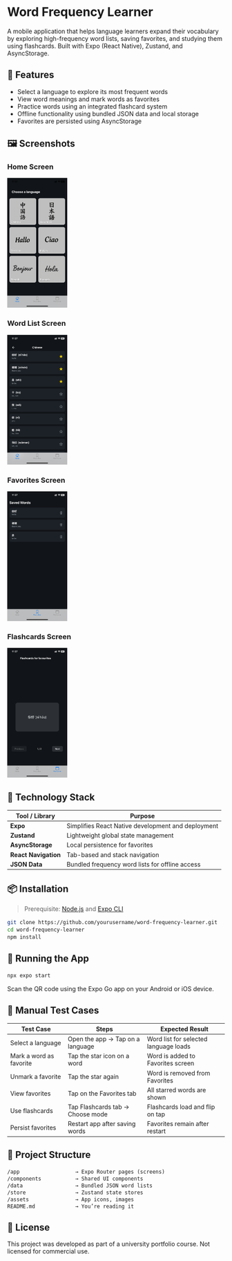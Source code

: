# Word Frequency Learner

A mobile application that helps language learners expand their vocabulary by exploring high-frequency word lists, saving favorites, and studying them using flashcards. Built with Expo (React Native), Zustand, and AsyncStorage.

## 📱 Features

- Select a language to explore its most frequent words
- View word meanings and mark words as favorites
- Practice words using an integrated flashcard system
- Offline functionality using bundled JSON data and local storage
- Favorites are persisted using AsyncStorage

## 🖼️ Screenshots

### Home Screen
<img src="./assets/screenshots/home.png" alt="Home Screen" height="300" />

### Word List Screen
<img src="./assets/screenshots/wordlist.png" alt="Word List Screen" height="300"/>

### Favorites Screen
<img src="./assets/screenshots/favourites.png" alt="Favorites Screen" height="300"/>

### Flashcards Screen
<img src="./assets/screenshots/flashcards.png" alt="Flashcards Screen" height="300"/>


## 🧠 Technology Stack

| Tool / Library | Purpose |
|----------------|---------|
| **Expo** | Simplifies React Native development and deployment |
| **Zustand** | Lightweight global state management |
| **AsyncStorage** | Local persistence for favorites |
| **React Navigation** | Tab-based and stack navigation |
| **JSON Data** | Bundled frequency word lists for offline access |

## 📦 Installation

> Prerequisite: [Node.js](https://nodejs.org/) and [Expo CLI](https://docs.expo.dev/get-started/installation/)

```bash
git clone https://github.com/yourusername/word-frequency-learner.git
cd word-frequency-learner
npm install
```

## 🚀 Running the App

```bash
npx expo start
```

Scan the QR code using the Expo Go app on your Android or iOS device.

## 🧪 Manual Test Cases

| Test Case | Steps | Expected Result |
|-----------|-------|-----------------|
| Select a language | Open the app → Tap on a language | Word list for selected language loads |
| Mark a word as favorite | Tap the star icon on a word | Word is added to Favorites screen |
| Unmark a favorite | Tap the star again | Word is removed from Favorites |
| View favorites | Tap on the Favorites tab | All starred words are shown |
| Use flashcards | Tap Flashcards tab → Choose mode | Flashcards load and flip on tap |
| Persist favorites | Restart app after saving words | Favorites remain after restart |

## 📁 Project Structure

```
/app                  → Expo Router pages (screens)
/components           → Shared UI components
/data                 → Bundled JSON word lists
/store                → Zustand state stores
/assets               → App icons, images
README.md             → You’re reading it
```

## 📝 License

This project was developed as part of a university portfolio course. Not licensed for commercial use.